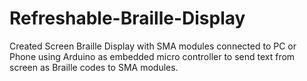 # Refreshable-Braille-Display
Created Screen Braille Display with SMA modules connected to PC or Phone using Arduino as embedded micro controller to send text from screen as Braille codes to SMA modules.
